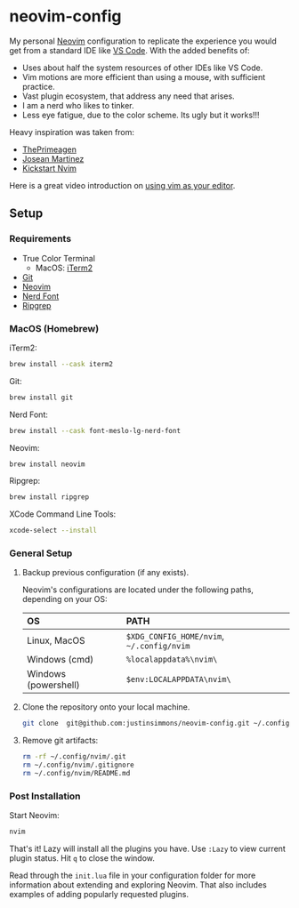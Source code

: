 # neovim-config

My personal [Neovim](https://neovim.io/) configuration to replicate the experience you would get from a standard IDE like [VS Code](https://code.visualstudio.com/).
With the added benefits of:
- Uses about half the system resources of other IDEs like VS Code.
- Vim motions are more efficient than using a mouse, with sufficient practice.
- Vast plugin ecosystem, that address any need that arises.
- I am a nerd who likes to tinker.
- Less eye fatigue, due to the color scheme. Its ugly but it works!!!

Heavy inspiration was taken from:
- [ThePrimeagen](https://github.com/ThePrimeagen/init.lua)
- [Josean Martinez](https://github.com/josean-dev/dev-environment-files/tree/main/.config/nvim)
- [Kickstart Nvim](https://github.com/nvim-lua/kickstart.nvim)

Here is a great video introduction on [using vim as your editor](https://www.youtube.com/watch?v=X6AR2RMB5tE).

## Setup

### Requirements

- True Color Terminal
    - MacOS: [iTerm2](https://iterm2.com/)
- [Git](https://git-scm.com/)
- [Neovim](https://neovim.io/)
- [Nerd Font](https://www.nerdfonts.com/)
- [Ripgrep](https://github.com/BurntSushi/ripgrep)

### MacOS (Homebrew)

iTerm2:

```sh
brew install --cask iterm2
```

Git:

```sh
brew install git
```

Nerd Font:

```sh
brew install --cask font-meslo-lg-nerd-font
```

Neovim:

```sh
brew install neovim
```

Ripgrep:

```sh
brew install ripgrep
```

XCode Command Line Tools:

```sh
xcode-select --install
```

### General Setup

1. Backup previous configuration (if any exists).

    Neovim's configurations are located under the following paths, depending on your OS:

    | OS | PATH |
    | :- | :--- |
    | Linux, MacOS | `$XDG_CONFIG_HOME/nvim`, `~/.config/nvim` |
    | Windows (cmd)| `%localappdata%\nvim\` |
    | Windows (powershell)| `$env:LOCALAPPDATA\nvim\` |

1. Clone the repository onto your local machine.

    ```sh
    git clone  git@github.com:justinsimmons/neovim-config.git ~/.config/nvim
    ```

1. Remove git artifacts:
    ```sh
    rm -rf ~/.config/nvim/.git
    rm ~/.config/nvim/.gitignore
    rm ~/.config/nvim/README.md
    ```

### Post Installation

Start Neovim:

```sh
nvim
```

That's it! Lazy will install all the plugins you have. Use `:Lazy` to view current plugin status. Hit `q` to close the window.

Read through the `init.lua` file in your configuration folder for more information about extending and exploring Neovim. That also includes examples of adding popularly requested plugins.

